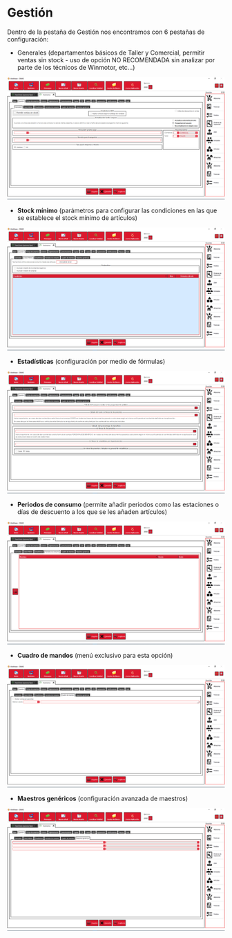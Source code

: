 # Gestión

Dentro de la pestaña de Gestión nos encontramos con 6 pestañas de configuración:

* Generales (departamentos básicos de Taller y Comercial, permitir ventas sin stock - uso de opción NO RECOMENDADA sin analizar por parte de los técnicos de Winmotor, etc...)

![](<../../../.gitbook/assets/image (408).png>)

* **Stock mínimo** (parámetros para configurar las condiciones en las que se establece el stock mínimo de artículos)

![](<../../../.gitbook/assets/image (409).png>)

* **Estadísticas** (configuración por medio de fórmulas)

![](<../../../.gitbook/assets/image (410).png>)

* **Periodos de consumo** (permite añadir periodos como las estaciones o días de descuento a los que se les añaden artículos)

![](<../../../.gitbook/assets/image (411).png>)

* **Cuadro de mandos** (menú exclusivo para esta opción)

![](<../../../.gitbook/assets/image (412).png>)

* **Maestros genéricos** (configuración avanzada de maestros)

![](<../../../.gitbook/assets/image (413).png>)
